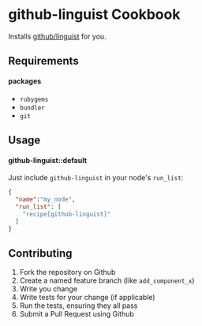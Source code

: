 github-linguist Cookbook
========================

Installs [github/linguist](https://github.com/github/linguist/) for you.

Requirements
------------

#### packages
- `rubygems`
- `bundler`
- `git`

Usage
-----
#### github-linguist::default

Just include `github-linguist` in your node's `run_list`:

```json
{
  "name":"my_node",
  "run_list": [
    "recipe[github-linguist]"
  ]
}
```

Contributing
------------

1. Fork the repository on Github
2. Create a named feature branch (like `add_component_x`)
3. Write you change
4. Write tests for your change (if applicable)
5. Run the tests, ensuring they all pass
6. Submit a Pull Request using Github